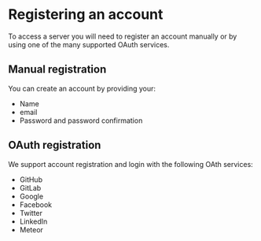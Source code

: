 # Registering an account

To access a server you will need to register an account manually or by using one of the many supported OAuth services.

## Manual registration

You can create an account by providing your:

- Name
- email
- Password and password confirmation

## OAuth registration

We support account registration and login with the following OAth services:

- GitHub
- GitLab
- Google
- Facebook
- Twitter
- LinkedIn
- Meteor
